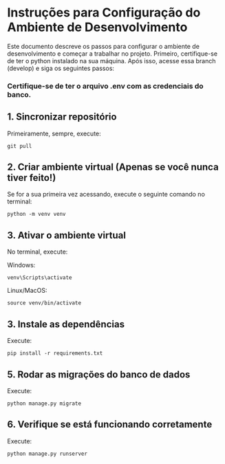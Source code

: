 # Instruções para Configuração do Ambiente de Desenvolvimento

Este documento descreve os passos para configurar o ambiente de desenvolvimento e começar a trabalhar no projeto. 
Primeiro, certifique-se de ter o python instalado na sua máquina. Após isso, acesse essa branch (develop) e siga os seguintes passos:

### Certifique-se de ter o arquivo .env com as credenciais do banco.

## 1. Sincronizar repositório
Primeiramente, sempre, execute:
```
git pull
```

## 2. Criar ambiente virtual (Apenas se você nunca tiver feito!)
Se for a sua primeira vez acessando, execute o seguinte comando no terminal:
```
python -m venv venv
```

## 3. Ativar o ambiente virtual
No terminal, execute:

Windows:
```
venv\Scripts\activate
```
Linux/MacOS:
```
source venv/bin/activate
```

## 3. Instale as dependências
Execute:
```
pip install -r requirements.txt
```

## 5. Rodar as migrações do banco de dados
Execute:
```
python manage.py migrate
```

## 6. Verifique se está funcionando corretamente
Execute:
```
python manage.py runserver
```